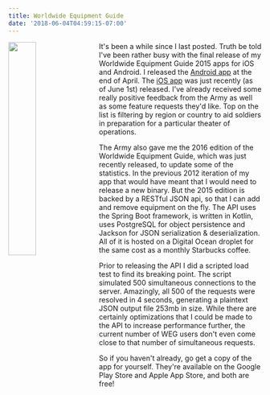 ```yaml
---
title: Worldwide Equipment Guide
date: '2018-06-04T04:59:15-07:00'
---
```

<img style="float: left; margin:0 1em 0 0; width: 33%" src="/img/blog/cover.png"/> It's been a while since I last posted.  Truth be told I've been rather busy with the final release of my Worldwide Equipment Guide 2015 apps for iOS and Android.  I released the [Android app](https://play.google.com/store/apps/details?id=com.jamesjmtaylor.weg2015) at the end of April.  The [iOS app](https://itunes.apple.com/us/app/worldwide-equipment-guide-2015/id1392413944?ls=1&mt=8) was just recently (as of June 1st) released.  I've already received some really positive feedback from the Army as well as some feature requests they'd like.  Top on the list is filtering by region or country to aid soldiers in preparation for a particular theater of operations. 

The Army also gave me the 2016 edition of the Worldwide Equipment Guide, which was just recently released, to update some of the statistics. In the previous 2012 iteration of my app that would have meant that I would need to release a new binary.  But the 2015 edition is backed by a RESTful JSON api, so that I can add and remove equipment on the fly.  The API uses the Spring Boot framework, is written in Kotlin, uses PostgreSQL for object persistence and Jackson for JSON serialization & deserialization.  All of it is hosted on a Digital Ocean droplet for the same cost as a monthly Starbucks coffee.  

Prior to releasing the API I did a scripted load test to find its breaking point.  The script simulated 500 simultaneous connections to the server. Amazingly, all 500 of the requests were resolved in 4 seconds, generating a plaintext JSON output file 253mb in size.   While there are certainly optimizations that I could be made to the API to increase performance further, the current number of WEG users don't even come close to that number of simultaneous requests.

So if you haven't already, go get a copy of the app for yourself.  They're available on the Google Play Store and Apple App Store, and both are free!

